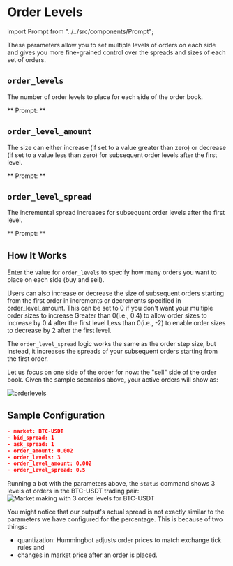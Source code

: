 # Order Levels




import Prompt from "../../src/components/Prompt";

These parameters allow you to set multiple levels of orders on each side and gives you more fine-grained control over the spreads and sizes of each set of orders.

## `order_levels`

The number of order levels to place for each side of the order book.

** Prompt: **

<Prompt
  prompt="How many orders do you want to place on both sides?"
  response=">>> "
/>

## `order_level_amount`

The size can either increase (if set to a value greater than zero) or decrease (if set to a value less than zero) for subsequent order levels after the first level.

** Prompt: **

<Prompt
  prompt="How much do you want to increase or decrease the order size for each additional order?"
  response=">>> "
/>

## `order_level_spread`

The incremental spread increases for subsequent order levels after the first level.

** Prompt: **

<Prompt
  prompt="Enter the price increments (as percentage) for subsequent orders?"
  response=">>> "
/>

<Callout
  type="warning"
  body="Setting `order_level_spread` to a very low number may cause multiple orders to be placed on the same price level. For example, for an asset like SNM/BTC, if you set an order interval percent of 0.4 (~0.4%) because of low asset value, the price of the next order will be rounded to the nearest price supported by the exchange, which in this case might lead to multiple orders being placed at the same price level."
/>

## How It Works

Enter the value for `order_levels` to specify how many orders you want to place on each side (buy and sell).

<Callout
  type="note"
  body="#Example#: Entering `3` places three bid and three ask orders on each side of the book, for a total of 6 orders."
/>

Users can also increase or decrease the size of subsequent orders starting from the first order in increments or decrements specified in order_level_amount. This can be set to 0 if you don't want your multiple order sizes to increase Greater than 0(i.e., 0.4) to allow order sizes to increase by 0.4 after the first level Less than 0(i.e., -2) to enable order sizes to decrease by 2 after the first level.

<Callout
  type="note"
  body="#Example#: If the order start size is `7000` and the order step size is `1000`, the second-order size is `8000`, and the third-order is `9000`."
/>

The `order_level_spread` logic works the same as the order step size, but instead, it increases the spreads of your subsequent orders starting from the first order.

<Callout
  type="note"
  body="#Example#: The spread of your first buy and sell order is `1` (1%), and your order interval amount is `2` (2%). The spread of your second order is `3` (3%), and the third-order is `5` (5%)."
/>

Let us focus on one side of the order for now: the "sell" side of the order book. Given the sample scenarios above, your active orders will show as:

![orderlevels](/assets/img/order_level_spread_amount.png)

## Sample Configuration

```json
- market: BTC-USDT
- bid_spread: 1
- ask_spread: 1
- order_amount: 0.002
- order_levels: 3
- order_level_amount: 0.002
- order_level_spread: 0.5
```

Running a bot with the parameters above, the `status` command shows 3 levels of orders in the BTC-USDT trading pair:
![Market making with 3 order levels for BTC-USDT](/assets/img/order_level_spread_amount1-new.png)

You might notice that our output's actual spread is not exactly similar to the parameters we have configured for the percentage. This is because of two things:

- quantization: Hummingbot adjusts order prices to match exchange tick rules and
- changes in market price after an order is placed.
